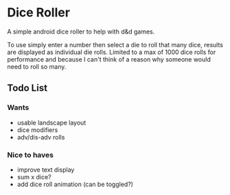 # Dice Roller
A simple android dice roller to help with d&amp;d games.

To use simply enter a number then select a die to roll that many dice, results are displayed as individual die rolls.
Limited to a max of 1000 dice rolls for performance and because I can't think of a reason why someone would need to roll so many.

## Todo List
### Wants
- usable landscape layout
- dice modifiers
- adv/dis-adv rolls

### Nice to haves
- improve text display
- sum x dice?
- add dice roll animation (can be toggled?)
